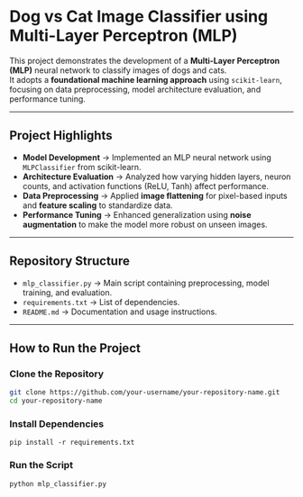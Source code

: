 # Dog vs Cat Image Classifier using Multi-Layer Perceptron (MLP)

This project demonstrates the development of a **Multi-Layer Perceptron (MLP)** neural network to classify images of dogs and cats.  
It adopts a **foundational machine learning approach** using `scikit-learn`, focusing on data preprocessing, model architecture evaluation, and performance tuning.

---

## Project Highlights
- **Model Development** → Implemented an MLP neural network using `MLPClassifier` from scikit-learn.  
- **Architecture Evaluation** → Analyzed how varying hidden layers, neuron counts, and activation functions (ReLU, Tanh) affect performance.  
- **Data Preprocessing** → Applied **image flattening** for pixel-based inputs and **feature scaling** to standardize data.  
- **Performance Tuning** → Enhanced generalization using **noise augmentation** to make the model more robust on unseen images.  

---

## Repository Structure
- `mlp_classifier.py` → Main script containing preprocessing, model training, and evaluation.  
- `requirements.txt` → List of dependencies.  
- `README.md` → Documentation and usage instructions.  

---

## How to Run the Project

### Clone the Repository
```bash
git clone https://github.com/your-username/your-repository-name.git
cd your-repository-name
```
### Install Dependencies
```
pip install -r requirements.txt
```
### Run the Script
```
python mlp_classifier.py
```
